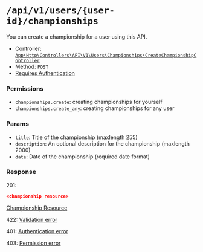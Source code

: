 # `/api/v1/users/{user-id}/championships`
You can create a championship for a user using this API.

- Controller: [`App\Http\Controllers\API\V1\Users\Championships\CreateChampionshipController`](../../../../src/app/Http/Controllers/API/V1/Users\Championships\CreateChampionshipController.php)
- Method: `POST`
- [Requires Authentication](../../auth/login.md#how-to-use-api-token)

### Permissions

- `championships.create`: creating championships for yourself
- `championships.create_any`: creating championships for any user

### Params

- `title`: Title of the championship (maxlength 255)
- `description`: An optional description for the championship (maxlength 2000)
- `date`: Date of the championship (required date format)

### Response

201:
```json
<championship resource>
```

[Championship Resource](../../resources/championship.md)

422: [Validation error](../../validation-errors.md)

401: [Authentication error](../../authentication-errors.md)

403: [Permission error](../../permission-errors.md)
